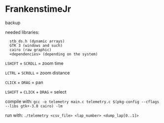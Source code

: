 # FrankenstimeJr
backup

needed libraries:
```
  stb_ds.h (dynamic arrays)
  GTK 3 (windows and such)
  cairo (raw graphic)
  <dependencies> (depending on the system)
```

  `LSHIFT` + `SCROLL` = zoom time
  
  `LCTRL` + `SCROLL` = zoom distance
  
  `CLICK` + `DRAG` = pan
  
  `LSHIFT` + `CLICK` + `DRAG` = select
  

compile with: `gcc -o telemetry main.c telemetry.c $(pkg-config --cflags --libs gtk+-3.0 cairo) -lm`

run with: `./telemetry <csv_file> <lap_number> <dump_lap[0..1]>`
